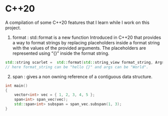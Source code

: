 # C++20

A compilation of some C++20 features that I learn while I work on this project. 

1. format : std::format is a new function Introduced in C++20 that provides a way to format strings by replacing placeholders inside a format string with the values of the provided arguments. The placeholders are represented using “{}” inside the format string. 

```cpp
std::string scarlet =  std::format(std::string_view format_string, Args... args);
// here format_string can be "hello {}" and args can be "World".
```

2. span : gives a non owning reference of a contiguous data structure. 

```cpp
int main() 
{ 
    vector<int> vec = { 1, 2, 3, 4, 5 }; 
    span<int> span_vec(vec);
    std::span<int> subspan = span_vec.subspan(1, 3); 
}

```
